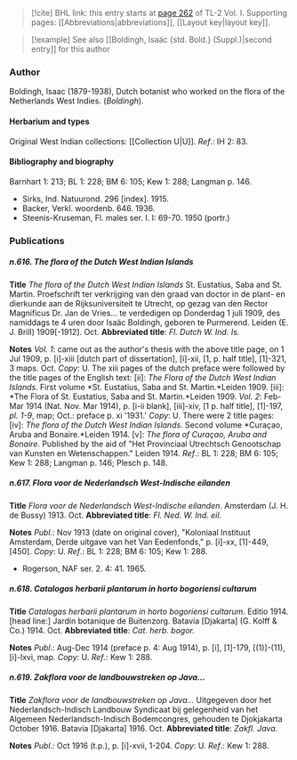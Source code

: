 > [!cite] BHL link: this entry starts at [page 262](https://www.biodiversitylibrary.org/item/103414#page/310/mode/1up) of TL-2 Vol. I.
> Supporting pages: [[Abbreviations|abbreviations]], [[Layout key|layout key]].

> [!example] See also [[Boldingh, Isaäc {std. Bold.} (Suppl.)|second entry]] for this author

### Author

Boldingh, Isaac (1879-1938), Dutch botanist who worked on the flora of the Netherlands West Indies. (*Boldingh*).

#### Herbarium and types

Original West Indian collections: [[Collection U|U]].
*Ref*.: IH 2: 83.

#### Bibliography and biography

Barnhart 1: 213; BL 1: 228; BM 6: 105; Kew 1: 288; Langman p. 146.
- Sirks, Ind. Natuurond. 296 \[index\]. 1915.
- Backer, Verkl. woordenb. 646. 1936.
- Steenis-Kruseman, Fl. males ser. I. I: 69-70. 1950 (portr.)

### Publications

##### n.616. The flora of the Dutch West Indian Islands

**Title**
*The flora of the Dutch West Indian Islands* St. Eustatius, Saba and St. Martin. Proefschrift ter verkrijging van den graad van doctor in de plant- en dierkunde aan de Rijksuniversiteit te Utrecht, op gezag van den Rector Magnificus Dr. Jan de Vries... te verdedigen op Donderdag 1 juli 1909, des namiddags te 4 uren door Isaäc Boldingh, geboren te Purmerend. Leiden (E. J. Brill) 1909\[-1912\]. Oct.
**Abbreviated title**: *Fl. Dutch W. Ind. Is.*

**Notes**
*Vol. 1*: came out as the author's thesis with the above title page, on 1 Jul 1909, p. \[i\]-xiii \[dutch part of dissertation\], \[i\]-xii, \[1, p. half title\], \[1\]-321, 3 maps. Oct. *Copy*: U. The xiii pages of the dutch preface were followed by the title pages of the English text:
\[ii\]: *The Flora of the Dutch West Indian Islands*. First volume *St. Eustatius, Saba and St. Martin.*Leiden 1909.
\[iii\]: *The Flora of St. Eustatius, Saba and St. Martin.*Leiden 1909.
*Vol. 2*: Feb-Mar 1914 (Nat. Nov. Mar 1914), p. \[i-ii blank\], \[iii\]-xiv, \[1 p. half title\], \[1\]-197, *pl. 1-9*, map; Oct.: preface p. xi '1931.' *Copy*: U. There were 2 title pages:
\[iv\]: *The flora of the Dutch West Indian Islands*. Second volume *Curaçao, Aruba and Bonaire.*Leiden 1914.
\[v\]: *The flora of Curaçao, Aruba and Bonaire*. Published by the aid of "Het Provinciaal Utrechtsch Genootschap van Kunsten en Wetenschappen." Leiden 1914.
*Ref*.: BL 1: 228; BM 6: 105; Kew 1: 288; Langman p. 146; Plesch p. 148.

##### n.617. Flora voor de Nederlandsch West-Indische eilanden

**Title**
*Flora voor de Nederlandsch West-Indische eilanden*. Amsterdam (J. H. de Bussy) 1913. Oct.
**Abbreviated title**: *Fl. Ned. W. Ind. eil.*

**Notes**
*Publ*.: Nov 1913 (date on original cover), "Koloniaal Instituut Amsterdam, Derde uitgave van het Van Eedenfonds," p. \[i\]-xx, \[1\]-449, \[450\]. *Copy*: U.
*Ref*.: BL 1: 228; BM 6: 105; Kew 1: 288.
- Rogerson, NAF ser. 2. 4: 41. 1965.

##### n.618. Catalogas herbarii plantarum in horto bogoriensi cultarum

**Title**
*Catalogas herbarii plantarum in horto bogoriensi cultarum*. Editio 1914. \[head line:\] Jardin botanique de Buitenzorg. Batavia \[Djakarta\] (G. Kolff & Co.) 1914. Oct.
**Abbreviated title**: *Cat. herb. bogor.*

**Notes**
*Publ*.: Aug-Dec 1914 (preface p. 4: Aug 1914), p. \[i\], \[1\]-179, \[(1)\]-(11), \[i\]-lxvi, map.
*Copy*: U.
*Ref*.: Kew 1: 288.

##### n.619. Zakflora voor de landbouwstreken op Java...

**Title**
*Zakflora voor de landbouwstreken op Java...* Uitgegeven door het Nederlandsch-Indisch Landbouw Syndicaat bij gelegenheid van het Algemeen Nederlandsch-Indisch Bodemcongres, gehouden te Djokjakarta October 1916. Batavia \[Djakarta\] 1916. Oct.
**Abbreviated title**: *Zakfl. Java*.

**Notes**
*Publ*.: Oct 1916 (t.p.), p. \[i\]-xvii, 1-204. *Copy*: U.
*Ref*.: Kew 1: 288.

